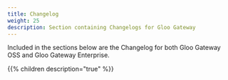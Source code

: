 ```yaml
---
title: Changelog
weight: 25
description: Section containing Changelogs for Gloo Gateway
---
```


Included in the sections below are the Changelog for both Gloo Gateway OSS and Gloo Gateway Enterprise.

{{% children description="true" %}}

